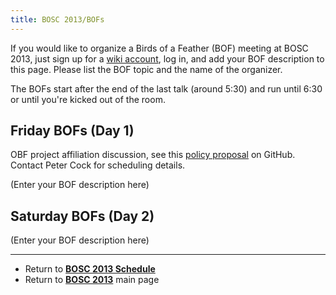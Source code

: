 ```yaml
---
title: BOSC 2013/BOFs
---
```


If you would like to organize a Birds of a Feather (BOF) meeting at BOSC
2013, just sign up for a [ wiki account](Special:Userlogin "wikilink"),
log in, and add your BOF description to this page. Please list the BOF
topic and the name of the organizer.

The BOFs start after the end of the last talk (around 5:30) and run
until 6:30 or until you're kicked out of the room.

Friday BOFs (Day 1)
-------------------

OBF project affiliation discussion, see this [policy
proposal](https://github.com/OBF/obf-docs/blob/unratified-drafts/Affiliated-Project-Policy.md)
on GitHub. Contact Peter Cock for scheduling details.

(Enter your BOF description here)

Saturday BOFs (Day 2)
---------------------

(Enter your BOF description here)

------------------------------------------------------------------------

-   Return to **[ BOSC 2013 Schedule](BOSC_2013_Schedule "wikilink")**
-   Return to **[ BOSC 2013](BOSC_2013 "wikilink")** main page

